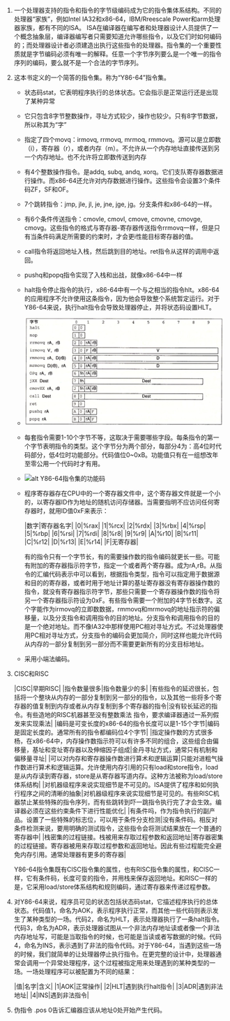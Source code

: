 1.  一个处理器支持的指令和指令的字节级编码成为它的指令集体系结构。不同的处理器“家族”，例如Intel IA32和x86-64，IBM/Rreescale Power和arm处理器家族，都有不同的ISA。 ISA在编译器在编写者和处理器设计人员提供了一个概念抽象层，编译器编写者只需要知道允许哪些指令，以及它们时如何编码的；而处理器设计者必须建造出执行这些指令的处理器。指令集的一个重要性质就是字节编码必须有唯一的解释。任意一个字节序列要么是一个唯一的指令序列的编码，要么就不是一个合法的字节序列。      
2.  这本书定义的一个简答的指令集。称为“Y86-64”指令集。        
    + 状态码stat，它表明程序执行的总体状态。它会指示是正常运行还是出现了某种异常      
    + 它只包含8字节整数操作，寻址方式较少，操作也较少。只有8字节数据，所以称其为“字”      
    + 指定了四个movq：irmovq, rrmovq, mrmoq, rmmovq。源可以是立即数（i），寄存器（r），或者内存（m）。不允许从一个内存地址直接传送到另一个内存地址。也不允许将立即数传送到内存      
    + 有4个整数操作指令。是addq, subq, andq, xorq。它们支队寄存器数据进行操作。而x86-64还允许对内存数据进行操作。这些指令会设置3个条件码ZF，SF和OF。       
    + 7个跳转指令：jmp, jle, jl, je, jne, jge, jg。分支条件和x86-64的一样。       
    + 有6个条件传送指令：cmovle, cmovl, cmove, cmovne, cmovge, cmovg。这些指令的格式与寄存器-寄存器传送指令rrmovq一样，但是只有当条件码满足所需要的约束时，才会更i性能目标寄存器的值。    
    + call指令将返回地址入栈，然后跳到目的地址。ret指令从这样的调用中返回。       
    + pushq和popq指令实现了入栈和出战，就像x86-64中一样     
    + halt指令停止指令的执行，x86-64中有一个与之相当的指令hlt。x86-64的应用程序不允许使用这条指令，因为他会导致整个系统暂定运行。对于Y86-64来说，执行halt指令会导致处理器停止，并将状态码设置HLT。      
    + ![alt Y86-64指令集](./pictures/Y86-64指令集.png "Y86-64指令集")     
    + 每套指令需要1-10个字节不等，这取决于需要哪些字段。每条指令的第一个字节表明指令的类型。这个字节分为两个部分，每部分4为：高4位时代码部分，低4位时功能部分。代码值位0~0xB。功能值只有在一组想改年至零公用一个代码时才有用。
    + ![alt Y86-64指令集的功能码](./pictures/Y86-64指令集的功能码.png "Y86-64指令集的功能码")    
    + 程序寄存器存在CPU中的一个寄存器文件中，这个寄存器文件就是一个小的，以寄存器ID作为地址的随机访问存储器。当需要指明不应访问任何寄存器时，就用ID值0xF来表示：      

      |数字|寄存器名字|
      |0|%rax|
      |1|%rcx|
      |2|%rdx|
      |3|%rbx|
      |4|%rsp|
      |5|%rbp|
      |6|%rsi|
      |7|%rdi|
      |8|%r8|
      |9|%r9|
      |A|%r10|
      |B|%r11|
      |C|%r12|
      |D|%r13|
      |E|%r14|
      |F|无寄存器|

      有的指令只有一个字节长，有的需要操作数的指令编码就更长一些。可能有附加的寄存器指示符字节，指定一个或者两个寄存器。成为rA,rB。从指令的汇编代码表示中可以看到，根据指令类型，指令可以指定用于数据源和目的的寄存器，或者时用于地址计算的基址寄存器没有寄存器操作数的指令，就没有寄存器指示符字节，那些只需要一个寄存器操作数的指令将另一个寄存器指示符设为0xF。有些指令需要一个附加的4字节长数字。这个字能作为irmovq的立即数数据，rmmovq和mrmovq的地址指示符的偏移量，以及分支指令和调用指令的目的地址。分支指令和调用指令的目的是一个绝对地址。而不像IA32中那样使用PC相对寻址方式。不过处理器使用PC相对寻址方式，分支指令的编码会更加简介，同时这样也能允许代码从内存的一部分复制到另一部分而不需要更新所有的分支目标地址。
    + 采用小端法编码。        
3.  CISC和RISC      

    |CISC|早期RISC|
    |指令数量很多|指令数量少的多|
    |有些指令的延迟很长，包括将一个整块从内存的一部分复制到另一部分的指令，以及其他一些将多个寄存器的值复制到内存或者从内存复制到多个寄存器的指令|没有较长延迟的指令。有些造地的RISC机器甚至没有整数乘法 指令，要求编译器通过一系列假发来实现乘法|
    |编码是可变长度的x86-64的指令长度可以是1-15个字节|编码是固定长度的。通常所有的指令都编码位4个字节|
    |指定操作数的方式很多杨，在x86-64中，内存操作数指示符可以有许多不同的组合，这些组合由偏移量，基址和变址寄存器以及伸缩因子组成|金丹寻址方式，通常只有机制和偏移量寻址|
    |可以对内存和寄存器操作数进行算术和逻辑运算|只能对进粗气操作数进行算术和逻辑运算。允许使用内存引用的只有load和store指令，load是从内存读到寄存器，store是从寄存器写道内存。这种方法被称为load/store体系结构|
    |对机器级程序来说实现细节是不可见的。ISA提供了程序和如何执行程序之间的清晰的抽象|对机器级程序来说实现细节是可见的。有些RISC机器禁止某些特殊的指令序列，而有些跳转到吓一跳指令执行完了才会生效。编译器必须在这些约束条件下进行性能优化|
    |有条件吗，作为指令执行的副产品。设置了一些特殊的标志位，可以用于条件分支检测|没有条件码。相反对条件检测来说，要用明确的测试指令，这些指令会将测试结果放在一个普通的寄存器中|
    |栈密集的过程链接。栈被用来存取过程参数和返回地址|寄存器密集的过程链接。寄存器被用来存取过程参数和返回地址。因此有些过程能完全避免内存引用。通常处理器有更多的寄存器|

    Y86-64指令集既有CISC指令集的属性，也有RISC指令集的属性，和CISC一样，它有条件码，长度可变的指令，并用栈来保存返回地址。和RISC一样的是，它采用load/store体系结构和规则编码，通过寄存器来传递过程参数。       
4.  对Y86-64来说，程序员可见的状态包括状态码stat，它描述程序执行的总体状态。代码值1，命名为AOK，表示程序执行正常，而其他一些代码则表示发生了某种类型的一场。代码2，命名为HLT，表示处理器执行了一条halt指令。代码3，命名为ADR，表示处理器试图从一个非法内存地址读或者像一个非法内存地址写，可能是当取指令的时候，也可能是当读或者写数据的时候。代码4，命名为INS，表示遇到了非法的指令代码。对于Y86-64，当遇到这些一场的时候，我们就简单的让处理器停止执行指令。在更完整的设计中，处理器通常会调用一个异常处理程序，这个过程被指定用来处理遇到的某种类型的一场。一场处理程序可以被配置为不同的结果：      

    |值|名字|含义|
    |1|AOK|正常操作|
    |2|HLT|遇到执行halt指令|
    |3|ADR|遇到非法地址|
    |4|INS|遇到非法指令|

5.  伪指令 .pos 0告诉汇编器应该从地址0处开始产生代码。      
